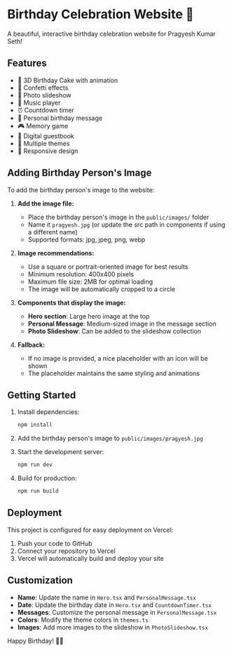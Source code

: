 # Birthday Celebration Website 🎉

A beautiful, interactive birthday celebration website for Pragyesh Kumar Seth!

## Features
- 🎂 3D Birthday Cake with animation
- 🎊 Confetti effects
- 📸 Photo slideshow
- 🎵 Music player
- ⏰ Countdown timer
- 💝 Personal birthday message
- 🎮 Memory game
- 📝 Digital guestbook
- 🌈 Multiple themes
- 📱 Responsive design

## Adding Birthday Person's Image

To add the birthday person's image to the website:

1. **Add the image file:**
   - Place the birthday person's image in the `public/images/` folder
   - Name it `pragyesh.jpg` (or update the src path in components if using a different name)
   - Supported formats: jpg, jpeg, png, webp

2. **Image recommendations:**
   - Use a square or portrait-oriented image for best results
   - Minimum resolution: 400x400 pixels
   - Maximum file size: 2MB for optimal loading
   - The image will be automatically cropped to a circle

3. **Components that display the image:**
   - **Hero section**: Large hero image at the top
   - **Personal Message**: Medium-sized image in the message section
   - **Photo Slideshow**: Can be added to the slideshow collection

4. **Fallback:**
   - If no image is provided, a nice placeholder with an icon will be shown
   - The placeholder maintains the same styling and animations

## Getting Started

1. Install dependencies:
   ```bash
   npm install
   ```

2. Add the birthday person's image to `public/images/pragyesh.jpg`

3. Start the development server:
   ```bash
   npm run dev
   ```

4. Build for production:
   ```bash
   npm run build
   ```

## Deployment

This project is configured for easy deployment on Vercel:

1. Push your code to GitHub
2. Connect your repository to Vercel
3. Vercel will automatically build and deploy your site

## Customization

- **Name**: Update the name in `Hero.tsx` and `PersonalMessage.tsx`
- **Date**: Update the birthday date in `Hero.tsx` and `CountdownTimer.tsx`
- **Messages**: Customize the personal message in `PersonalMessage.tsx`
- **Colors**: Modify the theme colors in `themes.ts`
- **Images**: Add more images to the slideshow in `PhotoSlideshow.tsx`

Happy Birthday! 🎂✨